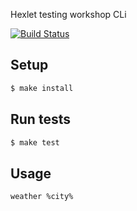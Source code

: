 Hexlet testing workshop CLi

[![Build Status](https://travis-ci.org/sashashakun/weather.svg?branch=master)](https://travis-ci.org/sashashakun/weather)

## Setup

```sh
$ make install
```

## Run tests

```sh
$ make test
```

## Usage

```sh
weather %city%
```